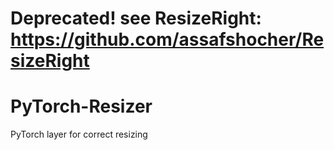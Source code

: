 # Deprecated! see ResizeRight: https://github.com/assafshocher/ResizeRight
# PyTorch-Resizer
PyTorch layer for correct resizing
